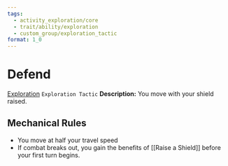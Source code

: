 ```yaml
---
tags:
  - activity_exploration/core
  - trait/ability/exploration
  - custom_group/exploration_tactic
format: 1_0
---
```

# Defend

[Exploration](Exploration.md "Action & Ability Trait")  `Exploration Tactic`
**Description:** You move with your shield raised.

## Mechanical Rules

- You move at half your travel speed
-  If combat breaks out, you gain the benefits of [[Raise a Shield]] before your first turn begins.

